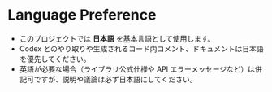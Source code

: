 # Language Preference

- このプロジェクトでは **日本語** を基本言語として使用します。
- Codex とのやり取りや生成されるコード内コメント、ドキュメントは日本語を優先してください。
- 英語が必要な場合（ライブラリ公式仕様や API エラーメッセージなど）は併記可ですが、説明や議論は必ず日本語にしてください。
